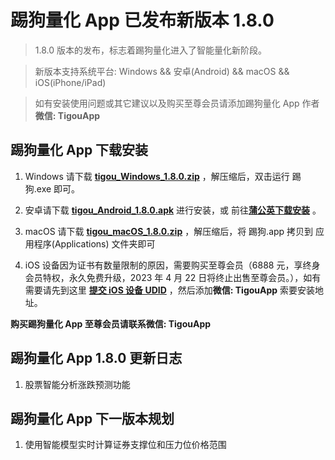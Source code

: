 # 踢狗量化 App 已发布新版本 1.8.0

> 1.8.0 版本的发布，标志着踢狗量化进入了智能量化新阶段。

> 新版本支持系统平台: Windows && 安卓(Android) && macOS && iOS(iPhone/iPad)

> 如有安装使用问题或其它建议以及购买至尊会员请添加踢狗量化 App 作者**微信: TigouApp**

## 踢狗量化 App 下载安装

1. Windows 请下载 [**tigou_Windows_1.8.0.zip**](https://gitee.com/TiGou/tigou_quant/releases/download/1.8.0/tigou_Windows_1.8.0.zip) ，解压缩后，双击运行 踢狗.exe 即可。

1. 安卓请下载 [**tigou_Android_1.8.0.apk**](https://gitee.com/TiGou/tigou_quant/releases/download/1.8.0/tigou_Android_1.8.0.apk) 进行安装，或 前往[**蒲公英下载安装**](https://gitee.com/link?target=https%3A%2F%2Fwww.pgyer.com%2Ftigou_android) 。

1. macOS 请下载 [**tigou_macOS_1.8.0.zip**](https://gitee.com/TiGou/tigou_quant/releases/download/1.8.0/tigou_macOS_1.8.0.zip) ，解压缩后，将 踢狗.app 拷贝到 应用程序(Applications) 文件夹即可

1. iOS 设备因为证书有数量限制的原因，需要购买至尊会员（6888 元，享终身会员特权，永久免费升级，2023 年 4 月 22 日将终止出售至尊会员。），如有需要请先到这里 [**提交 iOS 设备 UDID**](https://gitee.com/link?target=https%3A%2F%2Fwww.pgyer.com%2Ftools%2Fudid%3Fsl%3Dn7DO) ，然后添加**微信: TigouApp** 索要安装地址。

**购买踢狗量化 App 至尊会员请联系微信: TigouApp**

## 踢狗量化 App 1.8.0 更新日志

1. 股票智能分析涨跌预测功能

## 踢狗量化 App 下一版本规划

1. 使用智能模型实时计算证券支撑位和压力位价格范围
